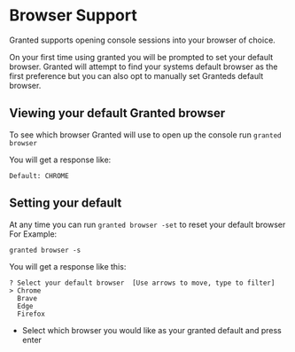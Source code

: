 # Browser Support

Granted supports opening console sessions into your browser of choice.

On your first time using granted you will be prompted to set your default browser. 
Granted will attempt to find your systems default browser as the first preference but you can also opt to manually set Granteds default browser.

## Viewing your default Granted browser
To see which browser Granted will use to open up the console run `granted browser`

You will get a response like:
```
Default: CHROME
```


## Setting your default
At any time you can run `granted browser -set` to reset your default browser
For Example:
```
granted browser -s
```
You will get a response like this:
```
? Select your default browser  [Use arrows to move, type to filter]
> Chrome
  Brave
  Edge
  Firefox
```
- Select which browser you would like as your granted default and press enter
